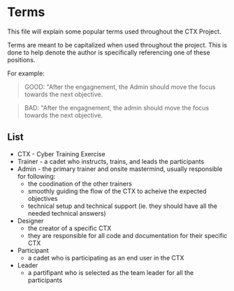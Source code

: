 # Terms

This file will explain some popular terms used throughout the CTX Project.

Terms are meant to be capitalized when used throughout the project. This is done to help denote the author is specifically referencing one of these positions.

For example:

> GOOD: "After the engagnement, the Admin should move the focus towards the next objective.

> BAD: "After the engagnement, the admin should move the focus towards the next objective. 

## List

- CTX - Cyber Training Exercise
- Trainer - a cadet who instructs, trains, and leads the participants
- Admin - the primary trainer and onsite mastermind, usually responsible for following:
    - the coodination of the other trainers
    - smoothly guiding the flow of the CTX to acheive the expected objectives
    - technical setup and technical support (ie. they should have all the needed technical answers)
- Designer
    - the creator of a specific CTX
    - they are responsible for all code and documentation for their specific CTX
- Participant
    - a cadet who is participating as an end user in the CTX
- Leader
    - a partifipant who is selected as the team leader for all the participants
